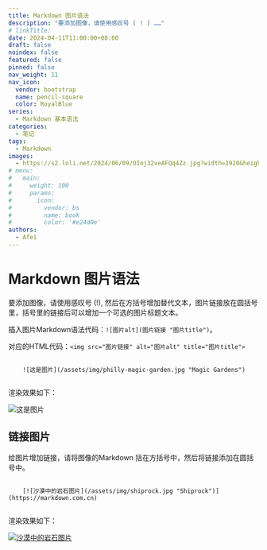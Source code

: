 ```yaml
---
title: Markdown 图片语法
description: "要添加图像，请使用感叹号 ( ! ) ……"
# linkTitle:
date: 2024-04-11T11:00:00+08:00
draft: false
noindex: false
featured: false
pinned: false
nav_weight: 11
nav_icon:
  vendor: bootstrap
  name: pencil-square
  color: RoyalBlue
series:
  - Markdown 基本语法
categories:
  - 笔记
tags:
  - Markdown
images:
  - https://s2.loli.net/2024/06/09/OIoj32veAFQq4Zz.jpg?width=1920&height=1440
# menu:
#   main:
#     weight: 100
#     params:
#       icon:
#         vendor: bs
#         name: book
#         color: '#e24d0e'
authors:
  - Afei
---
```


# Markdown 图片语法
要添加图像，请使用感叹号 (!), 然后在方括号增加替代文本，图片链接放在圆括号里，括号里的链接后可以增加一个可选的图片标题文本。

插入图片Markdown语法代码：`![图片alt](图片链接 "图片title")`。

对应的HTML代码：`<img src="图片链接" alt="图片alt" title="图片title">`
```

	![这是图片](/assets/img/philly-magic-garden.jpg "Magic Gardens")


```
渲染效果如下：

![这是图片](https://s2.loli.net/2024/06/09/4X1DiKf3kAw6gxq.png "Magic Gardens")

## 链接图片
给图片增加链接，请将图像的Markdown 括在方括号中，然后将链接添加在圆括号中。
```

	[![沙漠中的岩石图片](/assets/img/shiprock.jpg "Shiprock")](https://markdown.com.cn)
	
```
渲染效果如下：

[![沙漠中的岩石图片](https://s2.loli.net/2024/06/09/usOmqedgJwMNXvt.png "Shiprock")](https://markdown.com.cn)
